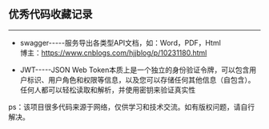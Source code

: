 ## 优秀代码收藏记录
---

* swagger-----服务导出各类型API文档，如：Word，PDF，Html  
             博主：https://www.cnblogs.com/hjjblog/p/10231180.html

* JWT-----JSON Web Token本质上是一个独立的身份验证令牌，可以包含用户标识、用户角色和权限等信息，以及您可以存储任何其他信息（自包含）。任何人都可以轻松读取和解析，并使用密钥来验证真实性  



ps：该项目很多代码来源于网络，仅供学习和技术交流。如有版权问题，请自行解决。
